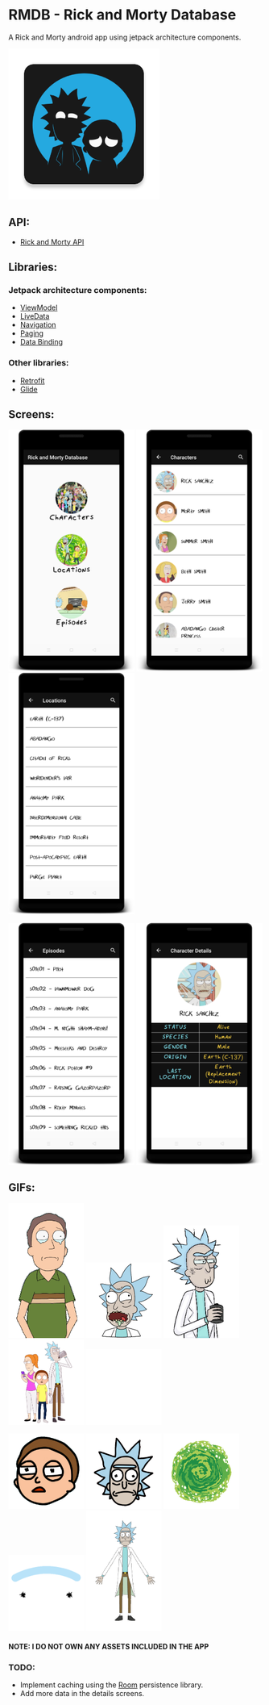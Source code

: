 # RMDB - Rick and Morty Database
A Rick and Morty android app using jetpack architecture components.

<img src="app/src/main/ic_launcher-web.png" width="300" title="Icon"/>

## API:
* <a href="https://rickandmortyapi.com">Rick and Morty API</a>


## Libraries:
  ### Jetpack architecture components:
* <a href="https://developer.android.com/topic/libraries/architecture/viewmodel">ViewModel</a>
* <a href="https://developer.android.com/topic/libraries/architecture/livedata">LiveData</a>
* <a href="https://developer.android.com/topic/libraries/architecture/navigation.html">Navigation</a>
* <a href="https://developer.android.com/topic/libraries/architecture/paging/">Paging</a>
* <a href="https://developer.android.com/topic/libraries/data-binding/">Data Binding</a>

 ### Other libraries:
* <a href="https://square.github.io/retrofit/">Retrofit</a>
* <a href="https://bumptech.github.io/glide/">Glide</a>

## Screens:
<p>
  <img src="screens/Home.png" width="250"/>
  <img src="screens/Characters.png" width="250"/>
  <img src="screens/Locations.png" width="250"/>
</p>
<p>
  <img src="screens/Episodes.png" width="250"/>
  <img src="screens/CharacterDetails.png" width="250"/>
</p>

## GIFs:
<p>
  <img src="app\src\main\assets\error\jerry_cry.gif" width="150"/>
  <img src="app\src\main\assets\error\rick_blurp.gif" width="150" />
  <img src="app\src\main\assets\error\rick_cup_blink.gif" width="150" />
  <img src="app\src\main\assets\error\rick_morty_summer.gif" width="150" />
  <img src="app\src\main\assets\error\rick_up.gif" width="150" />  
</p>
<p>
  <img src="app\src\main\assets\loading\morty_head_loading.gif" width="150" />
  <img src="app\src\main\assets\loading\rick_head_loading.gif" width="150" />
  <img src="app\src\main\assets\loading\portal.gif" width="150" />
  <img src="app\src\main\assets\loading\rick_eye_load.gif" width="150" />
  <img src="app\src\main\assets\loading\rick_morty_spin.gif" width="150" />
</p>

#### NOTE: I DO NOT OWN ANY ASSETS INCLUDED IN THE APP

### TODO:
* Implement caching using the <a href="https://developer.android.com/topic/libraries/architecture/room">Room</a> persistence library.
* Add more data in the details screens.
